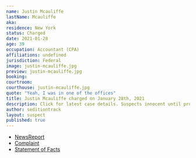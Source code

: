```yaml
---
name: Justin Mcauliffe
lastName: Mcauliffe
aka: 
residence: New York
status: Charged
date: 2021-01-28
age: 39
occupation: Accountant (CPA)
affiliations: undefined
jurisdiction: Federal
image: justin-mcauliffe.jpg
preview: justin-mcauliffe.jpg
booking: 
courtroom: 
courthouse: justin-mcauliffe.jpg
quote: "Yeah, I was in one of the offices"
title: Justin Mcauliffe charged on January 28th, 2021
description: Click for latest case details. Suspects innocent until proven guilty.
author: seditiontrack
layout: suspect
published: true
---
```

- [NewsReport](https://nypost.com/2021/01/28/cpa-justin-mcauliffe-busted-for-role-in-deadly-capitol-riot/)
- [Complaint](https://www.justice.gov/opa/page/file/1361466/download)
- [Statement of Facts](https://www.justice.gov/opa/page/file/1361466/download)
